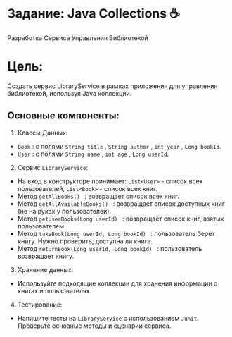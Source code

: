 # **Задание**: Java Collections ☕
Разработка Сервиса Управления Библиотекой

# **Цель**: 
  Создать сервис LibraryService в рамках приложения для управления библиотекой, используя Java
  коллекции.

## Основные компоненты:
1. Классы Данных:
  * `Book` : с полями ```String title``` , ```String author``` , ```int year``` , ```Long bookId```.
  * `User` : с полями ```String name``` , ```int age``` , ```Long userId```.
2. Сервис `LibraryService`:
*	На вход в конструкторе принимает: ```List<User>``` - список всех пользователей, ```List<Book>``` - список всех
    книг.
* Метод ```getAllBooks() ``` : возвращает список всех книг.
* Метод ```getAllAvailableBooks() ``` : возвращает список доступных книг (не на руках у пользователей).
* Метод ```getUserBooks(Long userId) ``` : возвращает список книг, взятых пользователем.
* Метод ```takeBook(Long userId, Long bookId) ``` : пользователь берет книгу. Нужно проверить, доступна ли книга.
* Метод ```returnBook(Long userId, Long bookId) ``` : пользователь возвращает книгу.
3. Хранение данных:
*	Используйте подходящие коллекции для хранения информации о книгах и пользователях.
4. Тестирование:
*	Напишите тесты на ```LibraryService``` с использованием ```Junit```. Проверьте основные методы и сценарии
сервиса.
